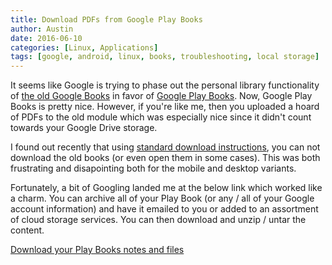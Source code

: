 ```yaml
---
title: Download PDFs from Google Play Books
author: Austin
date: 2016-06-10
categories: [Linux, Applications]
tags: [google, android, linux, books, troubleshooting, local storage]
---
```


It seems like Google is trying to phase out the personal library functionality of [the old Google Books](https://books.google.com/) in favor of 
[Google Play Books](https://play.google.com/books).  Now, Google Play Books is pretty nice.  However, if you're like me, then you uploaded a 
hoard of PDFs to the old module which was especially nice since it didn't count towards your Google Drive storage.

I found out recently that using [standard download 
instructions](https://www.google.com/webhp?sourceid=chrome-instant&ion=1&espv=2&ie=UTF-8#q=how%20to%20download%20play%20books%20offline), you 
can not download the old books (or even open them in some cases).  This was both frustrating and disapointing both for the mobile and desktop 
variants.

Fortunately, a bit of Googling landed me at the below link which worked like a charm.  You can archive all of your Play Book (or any / all of 
your Google account information) and have it emailed to you or added to an assortment of cloud storage services.  You can then download and 
unzip / untar the content.

[Download your Play Books notes and files](https://support.google.com/googleplay/answer/6006461?hl=en&ref_topic=6029676)
